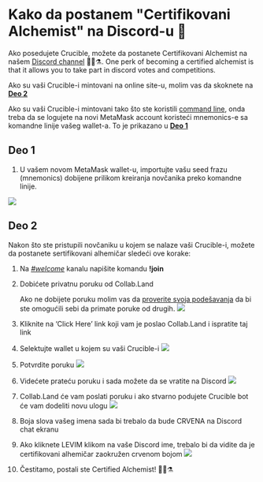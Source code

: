 # Kako da postanem "Certifikovani Alchemist" na Discord-u 💬

Ako posedujete Crucible, možete da postanete Certifikovani Alchemist na našem [Discord channel](https://discord.com/invite/qWQQMMKjKe) 🧙‍♂️⚗. One perk of becoming a certified alchemist is that it allows you to take part in discord votes and competitions.

Ako su vaši Crucible-i mintovani na online site-u, molim vas da skoknete na [**Deo 2**](how-to-become-a-certified-alchemist-on-discord.md#deo-2)

Ako su vaši Crucible-i mintovani tako što ste koristili [command line](https://github.com/alchemistcoin/alchemist), onda treba da se logujete na novi MetaMask account koristeći mnemonics-e sa komandne linije vašeg wallet-a. To je prikazano u [**Deo 1**](how-to-become-a-certified-alchemist-on-discord.md#deo-1)

## **Deo 1**

1. U vašem novom MetaMask wallet-u, importujte vašu seed frazu \(mnemonics\) dobijene prilikom kreiranja novčanika preko komandne linije.

![](https://i.imgur.com/4RxfjZs.png)

## **Deo 2**

Nakon što ste pristupili novčaniku u kojem se nalaze vaši Crucible-i, možete da postanete sertifikovani alhemičar sledeći ove korake:

1. Na [_\#welcome_](http://discord.alchemist.wtf) kanalu napišite komandu **!join**
2. Dobićete privatnu poruku od Collab.Land

   Ako ne dobijete poruku molim vas da [proverite svoja podešavanja](https://support.discord.com/hc/en-us/articles/217916488-Blocking-Privacy-Settings-) da bi ste omogućili sebi da primate poruke od drugih. ![](https://i.imgur.com/2UvO1ZL.png)

3. Kliknite na ‘Click Here’ link koji vam je poslao Collab.Land i ispratite taj link
4. Selektujte wallet u kojem su vaši Crucible-i ![](https://i.imgur.com/y4bXisJ.png)
5. Potvrdite poruku  ![](https://i.imgur.com/nF29cFo.png)
6. Videćete prateću poruku i sada možete da se vratite na Discord ![](https://i.imgur.com/WVIelT9.png)
7. Collab.Land će vam poslati poruku i ako stvarno podujete Crucible bot će vam dodeliti novu ulogu  ![](https://i.imgur.com/1UMmipM.png)
8. Boja slova vašeg imena sada bi trebalo da bude CRVENA na Discord chat ekranu
9. Ako kliknete LEVIM klikom na vaše Discord ime, trebalo bi da vidite da je certifikovani alhemičar zaokružen crvenom bojom ![](https://i.imgur.com/KTO91Q1.png)
10. Čestitamo, postali ste Certified Alchemist! 🧙‍♂️⚗

